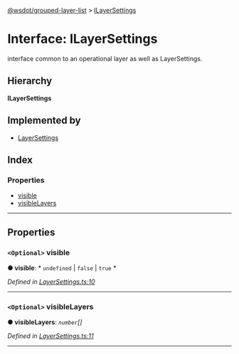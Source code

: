 [@wsdot/grouped-layer-list](../README.md) > [ILayerSettings](../interfaces/ilayersettings.md)

# Interface: ILayerSettings

interface common to an operational layer as well as LayerSettings.

## Hierarchy

**ILayerSettings**

## Implemented by

* [LayerSettings](../classes/layersettings.md)

## Index

### Properties

* [visible](ilayersettings.md#visible)
* [visibleLayers](ilayersettings.md#visiblelayers)

---

## Properties

<a id="visible"></a>

### `<Optional>` visible

**● visible**: * `undefined` &#124; `false` &#124; `true`
*

*Defined in [LayerSettings.ts:10](https://github.com/WSDOT-GIS/grouped-layer-list/blob/0b4c79f/packages/grouped-layer-list/src/LayerSettings.ts#L10)*

___
<a id="visiblelayers"></a>

### `<Optional>` visibleLayers

**● visibleLayers**: *`number`[]*

*Defined in [LayerSettings.ts:11](https://github.com/WSDOT-GIS/grouped-layer-list/blob/0b4c79f/packages/grouped-layer-list/src/LayerSettings.ts#L11)*

___

